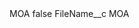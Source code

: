 <?xml version="1.0" encoding="UTF-8"?>
<CustomMetadata xmlns="http://soap.sforce.com/2006/04/metadata" xmlns:xsi="http://www.w3.org/2001/XMLSchema-instance" xmlns:xsd="http://www.w3.org/2001/XMLSchema">
    <label>MOA</label>
    <protected>false</protected>
    <values>
        <field>FileName__c</field>
        <value xsi:type="xsd:string">MOA</value>
    </values>
</CustomMetadata>
